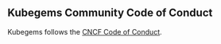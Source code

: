 ## Kubegems Community Code of Conduct

Kubegems follows the [CNCF Code of Conduct](https://github.com/cncf/foundation/blob/master/code-of-conduct.md).
